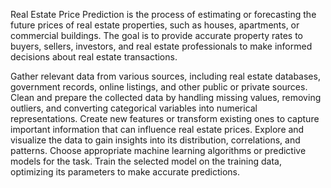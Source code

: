 Real Estate Price Prediction is the process of estimating or forecasting the future prices of real estate properties, such as houses, apartments, or commercial buildings. The goal is to provide accurate property rates to buyers, sellers, investors, and real estate professionals to make informed decisions about real estate transactions.

  Gather relevant data from various sources, including real estate databases, government records, online listings, and other public or private sources.
Clean and prepare the collected data by handling missing values, removing outliers, and converting categorical variables into numerical representations.
Create new features or transform existing ones to capture important information that can influence real estate prices.
Explore and visualize the data to gain insights into its distribution, correlations, and patterns.
Choose appropriate machine learning algorithms or predictive models for the task.
Train the selected model on the training data, optimizing its parameters to make accurate predictions.
